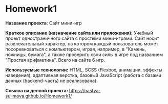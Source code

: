 # Homework1
**Название проекта**: 
Сайт мини-игр

**Краткое описание (назначение сайта или приложения):**
Учебный проект одностраничного сайта с простыми мини-играми. Сайт носит развлекательный характер, на котором каждый пользователь может посоревноваться с компьютером, играя, например, в "Камень, ножницы, бумага", а также проверить свои силы в игре под названием "Простая арифметика". Всего на сайте 6 игр.

**Используемые технологии:**
HTML, SCSS (Flexbox, анимации, эффекты наведения), адаптивная верстка, базовый JavaScript (работа с базами данных (backend-часть) не реализована).

**Ссылка на деплой проекта:**
https://nastya-sulimova.github.io/Homework1/
